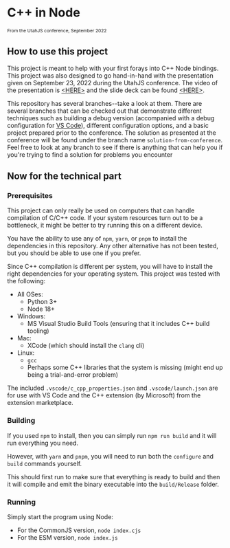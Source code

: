 # C++ in Node
<p style="font-size: .75em">From the UtahJS conference, September 2022</p>

## How to use this project

This project is meant to help with your first forays into C++ Node bindings.  This project was also designed to go hand-in-hand with the presentation given on September 23, 2022 during the UtahJS conference.  The video of the presentation is [\<HERE>]() and the slide deck can be found [\<HERE>]().

This repository has several branches--take a look at them.  There are several branches that can be checked out that demonstrate different techniques such as building a debug version (accompanied with a debug configuration for [VS Code](https://code.visualstudio.com)), different configuration options, and a basic project prepared prior to the conference.  The solution as presented at the conference will be found under the branch name `solution-from-conference`.  Feel free to look at any branch to see if there is anything that can help you if you're trying to find a solution for problems you encounter

## Now for the technical part

### Prerequisites

This project can only really be used on computers that can handle compilation of C/C++ code.  If your system resources turn out to be a bottleneck, it might be better to try running this on a different device.

You have the ability to use any of `npm`, `yarn`, or `pnpm` to install the dependencies in this repository.  Any other alternative has not been tested, but you should be able to use one if you prefer.

Since C++ compilation is different per system, you will have to install the right dependencies for your operating system.  This project was tested with the following:

- All OSes:
  - Python 3+
  - Node 18+
- Windows:
  - MS Visual Studio Build Tools (ensuring that it includes C++ build tooling)
- Mac:
  - XCode (which should install the `clang` cli)
- Linux:
  - `gcc`
  - Perhaps some C++ libraries that the system is missing (might end up being a trial-and-error problem)

The included `.vscode/c_cpp_properties.json` and `.vscode/launch.json` are for use with VS Code and the C++ extension (by Microsoft) from the extension marketplace.

### Building

If you used `npm` to install, then you can simply run `npm run build` and it will run everything you need.

However, with `yarn` and `pnpm`, you will need to run both the `configure` and `build` commands yourself.

This should first run to make sure that everything is ready to build and then it will compile and emit the binary executable into the `build/Release` folder.

### Running

Simply start the program using Node:

- For the CommonJS version, `node index.cjs`
- For the ESM version, `node index.js`
